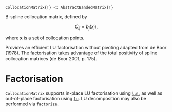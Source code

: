 ```
CollocationMatrix{T} <: AbstractBandedMatrix{T}
```

B-spline collocation matrix, defined by

$$
C_{ij} = b_j(x_i),
$$

where $\bm{x}$ is a set of collocation points.

Provides an efficient LU factorisation without pivoting adapted from de Boor (1978). The factorisation takes advantage of the total positivity of spline collocation matrices (de Boor 2001, p. 175).

# Factorisation

`CollocationMatrix` supports in-place LU factorisation using [`lu!`](@ref), as well as out-of-place factorisation using [`lu`](@ref). LU decomposition may also be performed via `factorize`.
